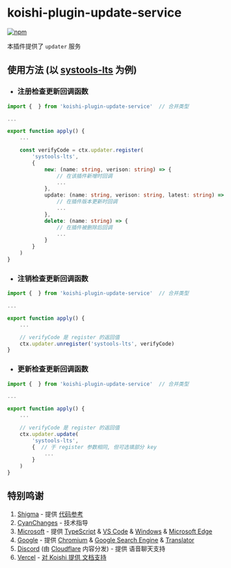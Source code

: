 # koishi-plugin-update-service

[![npm](https://img.shields.io/npm/v/koishi-plugin-update-service?style=flat-square)](https://www.npmjs.com/package/koishi-plugin-update-service)

本插件提供了 `updater` 服务

## 使用方法 (以 [systools-lts](https://github.com/zhuhansan666/koishi-plugin-systools-lts) 为例)

* ### 注册检查更新回调函数
```ts
import {  } from 'koishi-plugin-update-service'  // 合并类型

...

export function apply() {
    ...

    const verifyCode = ctx.updater.register(
        'systools-lts',
        {
            new: (name: string, verison: string) => {
                // 在该插件新增时回调
                ...
            },
            update: (name: string, verison: string, latest: string) => {
                // 在插件版本更新时回调
                ...
            },
            delete: (name: string) => {
                // 在插件被删除后回调
                ...
            }
        }
    )
}
```

* ### 注销检查更新回调函数
```ts
import {  } from 'koishi-plugin-update-service'  // 合并类型

...

export function apply() {
    ...

    // verifyCode 是 register 的返回值
    ctx.updater.unregister('systools-lts', verifyCode)
}
```

* ### 更新检查更新回调函数
```ts
import {  } from 'koishi-plugin-update-service'  // 合并类型

...

export function apply() {
    ...

    // verifyCode 是 register 的返回值
    ctx.updater.update(
        'systools-lts',
        {  // 于 register 参数相同, 但可选填部分 key
            ...
        }
    )
}
```

## 特别鸣谢
1. [Shigma](https://github.com/shigma) - 提供 [代码参考](https://github.com/koishijs/koishi-plugin-market-info/blob/main/src/index.tsx#L95#L136)
2. [CyanChanges](https://github.com/CyanChanges/) - 技术指导
3. [Microsoft](https://github.com/Microsoft/) - 提供 [TypeScript](https://github.com/microsoft/typescript) & [VS Code](https://code.visualstudio.com/) & [Windows](https://www.microsoft.com/zh-cn/software-download/windows11) & [Microsoft Edge](https://aka.ms/msedge)
4. [Google](https://github.com/google) - 提供 [Chromium](https://github.com/chromium/chromium) & [Google Search Engine](https://google.com/ncr) & [Translator](https://translate.google.com)
5. [Discord](https://discord.com/) (由 [Cloudflare](https://cloudflare.com/) 内容分发) - 提供 语音聊天支持
6. [Vercel](https://vercel.lol/) - [对 Koishi 提供 文档支持](https://koishi.chat)
